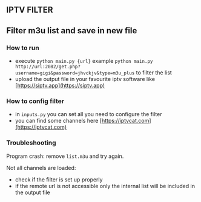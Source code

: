 ## IPTV FILTER

## Filter m3u list and save in new file

### How to run
* execute `python main.py {url}` example `python main.py http://url:2082/get.php?username=gigi&password=jhvckjv&type=m3u_plus`
to filter the list
* upload the output file in your favourite iptv software like [https://siptv.app](https://siptv.app)   

### How to config filter
* in `inputs.py` you can set all you need to configure the filter
* you can find some channels here [https://iptvcat.com](https://iptvcat.com)
  
### Troubleshooting
Program crash: remove `list.m3u` and try again.

Not all channels are loaded: 
* check if the filter is set up properly
* if the remote url is not accessible only the internal
list will be included in the output file